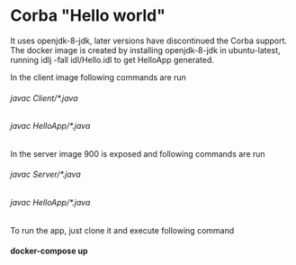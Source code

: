 # Corba "Hello world"

It uses openjdk-8-jdk, later versions have discontinued the Corba support. The docker image is created by installing openjdk-8-jdk in ubuntu-latest, running idlj -fall idl/Hello.idl to get HelloApp generated.

In the client image following commands are run

###### javac  Client/*.java
###### javac  HelloApp/*.java

 In the server image 900 is exposed and following commands are run

###### javac  Server/*.java
###### javac  HelloApp/*.java

To run the app, just clone it and execute following command 
#### docker-compose up